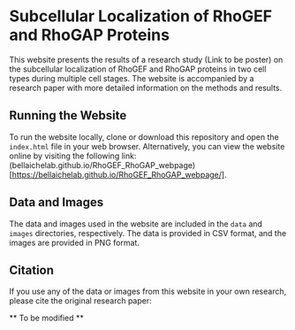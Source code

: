 # Subcellular Localization of RhoGEF and RhoGAP Proteins

This website presents the results of a research study (Link to be poster) on the subcellular localization of RhoGEF and RhoGAP proteins in two cell types during multiple cell stages. The website is accompanied by a research paper with more detailed information on the methods and results.

## Running the Website

To run the website locally, clone or download this repository and open the `index.html` file in your web browser. Alternatively, you can view the website online by visiting the following link: (bellaichelab.github.io/RhoGEF_RhoGAP_webpage)[https://bellaichelab.github.io/RhoGEF_RhoGAP_webpage/].

## Data and Images

The data and images used in the website are included in the `data` and `images` directories, respectively. The data is provided in CSV format, and the images are provided in PNG format.

## Citation

If you use any of the data or images from this website in your own research, please cite the original research paper:

** To be modified **

